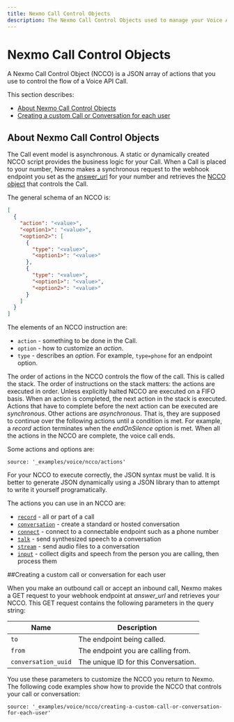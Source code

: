```yaml
---
title: Nexmo Call Control Objects
description: The Nexmo Call Control Objects used to manage your Voice API calls.
---
```


# Nexmo Call Control Objects

A Nexmo Call Control Object (NCCO) is a JSON array of actions that you use to control the flow of a Voice API Call.

This section describes:

* [About Nexmo Call Control Objects](#about-nexmo-call-control-objects)
* [Creating a custom Call or Conversation for each user](#creating-a-custom-call-or-conversation-for-each-user)

## About Nexmo Call Control Objects

The Call event model is asynchronous. A static or dynamically created NCCO script provides the business logic for your Call. When a Call is placed to your number, Nexmo makes a synchronous request to the webhook endpoint you set as the [answer_url](/api/voice#answer_url) for your number and retrieves the [NCCO object](#controlling) that controls the Call.

The general schema of an NCCO is:

```json
[
  {
    "action": "<value>",
    "<option1>": "<value>",
    "<option2>": [
      {
        "type": "<value>",
        "<option1>": "<value>"
      },
      {
        "type": "<value>",
        "<option1>": "<value>",
        "<option2>": "<value>"
      }
    ]
  }
]
```

The elements of an NCCO instruction are:

* `action` - something to be done in the Call.
* `option` - how to customize an *action*.
* `type` - describes an *option*. For example, `type=phone` for an endpoint option.

The order of actions in the NCCO controls the flow of the call. This is called the stack. The order of instructions on the stack matters: the actions are executed in order. Unless explicitly halted NCCO are executed on a FIFO basis. When an action is completed, the next action in the stack is executed. Actions that have to complete before the next action can be executed are *synchronous*. Other actions are *asynchronous*. That is, they are supposed to continue over the following actions until a condition is met. For example, a *record* action terminates when the *endOnSilence* option is met. When all the actions in the NCCO are complete, the voice call ends.

Some actions and options are:

```tabbed_content
source: '_examples/voice/ncco/actions'
```
For your NCCO to execute correctly, the JSON syntax must be valid. It is better to generate JSON dynamically using a JSON library than to attempt to write it yourself programatically.

The actions you can use in an NCCO are:

* [`record`](/api/voice/ncco#record) - all or part of a call
* [`conversation`](/api/voice/ncco#conversation) - create a standard or hosted conversation
* [`connect`](/api/voice/ncco#connect) - connect to a connectable endpoint such as a phone number
* [`talk`](/api/voice/ncco#talk) - send synthesized speech to a conversation
* [`stream`](/api/voice/ncco#stream) - send audio files to a conversation
* [`input`](/api/voice/ncco#input) - collect digits and speech from the person you are calling, then process them

##Creating a custom call or conversation for each user

When you make an outbound call or accept an inbound call, Nexmo makes a GET request to your webhook endpoint at *answer_url* and retrieves your NCCO. This GET request contains the following parameters in the query string:

Name | Description
-- | --
`to` | The endpoint being called.
`from` | The endpoint you are calling from.
`conversation_uuid` | The unique ID for this Conversation.

You use these parameters to customize the NCCO you return to Nexmo. The following code examples show how to provide the NCCO that controls your call or conversation:

```tabbed_examples
source: '_examples/voice/ncco/creating-a-custom-call-or-conversation-for-each-user'
```

